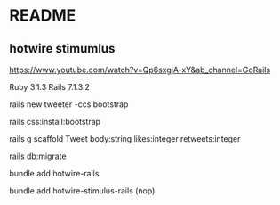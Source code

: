 # README

## hotwire stimumlus

https://www.youtube.com/watch?v=Qp6sxgjA-xY&ab_channel=GoRails

Ruby 3.1.3
Rails 7.1.3.2

rails new tweeter -ccs bootstrap

rails css:install:bootstrap

rails g scaffold Tweet body:string likes:integer retweets:integer

rails db:migrate

bundle add hotwire-rails

bundle add hotwire-stimulus-rails (nop)
